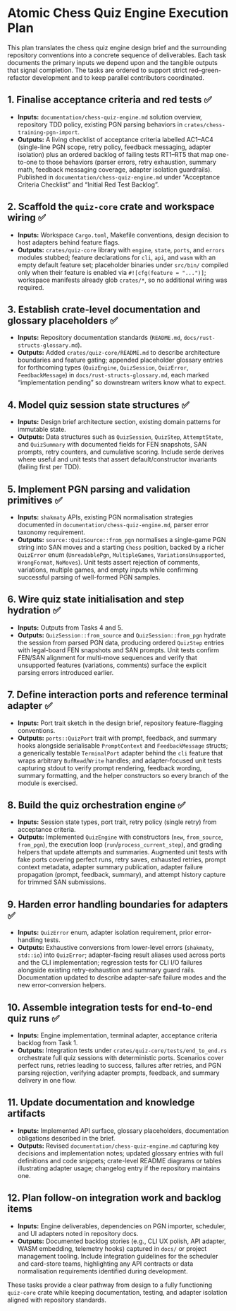 # Atomic Chess Quiz Engine Execution Plan

This plan translates the chess quiz engine design brief and the surrounding repository conventions into a concrete sequence of deliverables. Each task documents the primary inputs we depend upon and the tangible outputs that signal completion. The tasks are ordered to support strict red–green-refactor development and to keep parallel contributors coordinated.

## 1. Finalise acceptance criteria and red tests ✅
- **Inputs:** `documentation/chess-quiz-engine.md` solution overview, repository TDD policy, existing PGN parsing behaviors in `crates/chess-training-pgn-import`.
- **Outputs:** A living checklist of acceptance criteria labelled AC1–AC4 (single-line PGN scope, retry policy, feedback messaging, adapter isolation) plus an ordered backlog of failing tests RT1–RT5 that map one-to-one to those behaviors (parser errors, retry exhaustion, summary math, feedback messaging coverage, adapter isolation guardrails). Published in `documentation/chess-quiz-engine.md` under “Acceptance Criteria Checklist” and “Initial Red Test Backlog”.

## 2. Scaffold the `quiz-core` crate and workspace wiring ✅
- **Inputs:** Workspace `Cargo.toml`, Makefile conventions, design decision to host adapters behind feature flags.
- **Outputs:** `crates/quiz-core` library with `engine`, `state`, `ports`, and `errors` modules stubbed; feature declarations for `cli`, `api`, and `wasm` with an empty default feature set; placeholder binaries under `src/bin/` compiled only when their feature is enabled via `#![cfg(feature = "...")]`; workspace manifests already glob `crates/*`, so no additional wiring was required.

## 3. Establish crate-level documentation and glossary placeholders ✅
- **Inputs:** Repository documentation standards (`README.md`, `docs/rust-structs-glossary.md`).
- **Outputs:** Added `crates/quiz-core/README.md` to describe architecture boundaries and feature gating; appended placeholder glossary entries for forthcoming types (`QuizEngine`, `QuizSession`, `QuizError`, `FeedbackMessage`) in `docs/rust-structs-glossary.md`, each marked “implementation pending” so downstream writers know what to expect.

## 4. Model quiz session state structures ✅
- **Inputs:** Design brief architecture section, existing domain patterns for immutable state.
- **Outputs:** Data structures such as `QuizSession`, `QuizStep`, `AttemptState`, and `QuizSummary` with documented fields for FEN snapshots, SAN prompts, retry counters, and cumulative scoring. Include serde derives where useful and unit tests that assert default/constructor invariants (failing first per TDD).

## 5. Implement PGN parsing and validation primitives ✅
- **Inputs:** `shakmaty` APIs, existing PGN normalisation strategies documented in `documentation/chess-quiz-engine.md`, parser error taxonomy requirement.
- **Outputs:** `source::QuizSource::from_pgn` normalises a single-game PGN string into SAN moves and a starting `Chess` position, backed by a richer `QuizError` enum (`UnreadablePgn`, `MultipleGames`, `VariationsUnsupported`, `WrongFormat`, `NoMoves`). Unit tests assert rejection of comments, variations, multiple games, and empty inputs while confirming successful parsing of well-formed PGN samples.

## 6. Wire quiz state initialisation and step hydration ✅
- **Inputs:** Outputs from Tasks 4 and 5.
- **Outputs:** `QuizSession::from_source` and `QuizSession::from_pgn` hydrate the session from parsed PGN data, producing ordered `QuizStep` entries with legal-board FEN snapshots and SAN prompts. Unit tests confirm FEN/SAN alignment for multi-move sequences and verify that unsupported features (variations, comments) surface the explicit parsing errors introduced earlier.

## 7. Define interaction ports and reference terminal adapter ✅
- **Inputs:** Port trait sketch in the design brief, repository feature-flagging conventions.
- **Outputs:** `ports::QuizPort` trait with prompt, feedback, and summary hooks alongside serialisable `PromptContext` and `FeedbackMessage` structs; a generically testable `TerminalPort` adapter behind the `cli` feature that wraps arbitrary `BufRead`/`Write` handles; and adapter-focused unit tests capturing stdout to verify prompt rendering, feedback wording, summary formatting, and the helper constructors so every branch of the module is exercised.

## 8. Build the quiz orchestration engine ✅
- **Inputs:** Session state types, port trait, retry policy (single retry) from acceptance criteria.
- **Outputs:** Implemented `QuizEngine` with constructors (`new`, `from_source`, `from_pgn`), the execution loop (`run`/`process_current_step`), and grading helpers that update attempts and summaries. Augmented unit tests with fake ports covering perfect runs, retry saves, exhausted retries, prompt context metadata, adapter summary publication, adapter failure propagation (prompt, feedback, summary), and attempt history capture for trimmed SAN submissions.

## 9. Harden error handling boundaries for adapters ✅
- **Inputs:** `QuizError` enum, adapter isolation requirement, prior error-handling tests.
- **Outputs:** Exhaustive conversions from lower-level errors (`shakmaty`, `std::io`) into `QuizError`; adapter-facing result aliases used across ports and the CLI implementation; regression tests for CLI I/O failures alongside existing retry-exhaustion and summary guard rails. Documentation updated to describe adapter-safe failure modes and the new error-conversion helpers.

## 10. Assemble integration tests for end-to-end quiz runs ✅
- **Inputs:** Engine implementation, terminal adapter, acceptance criteria backlog from Task 1.
- **Outputs:** Integration tests under `crates/quiz-core/tests/end_to_end.rs` orchestrate full quiz sessions with deterministic ports. Scenarios cover perfect runs, retries leading to success, failures after retries, and PGN parsing rejection, verifying adapter prompts, feedback, and summary delivery in one flow.

## 11. Update documentation and knowledge artifacts
- **Inputs:** Implemented API surface, glossary placeholders, documentation obligations described in the brief.
- **Outputs:** Revised `documentation/chess-quiz-engine.md` capturing key decisions and implementation notes; updated glossary entries with full definitions and code snippets; crate-level README diagrams or tables illustrating adapter usage; changelog entry if the repository maintains one.

## 12. Plan follow-on integration work and backlog items
- **Inputs:** Engine deliverables, dependencies on PGN importer, scheduler, and UI adapters noted in repository docs.
- **Outputs:** Documented backlog stories (e.g., CLI UX polish, API adapter, WASM embedding, telemetry hooks) captured in `docs/` or project management tooling. Include integration guidelines for the scheduler and card-store teams, highlighting any API contracts or data normalisation requirements identified during development.

These tasks provide a clear pathway from design to a fully functioning `quiz-core` crate while keeping documentation, testing, and adapter isolation aligned with repository standards.
